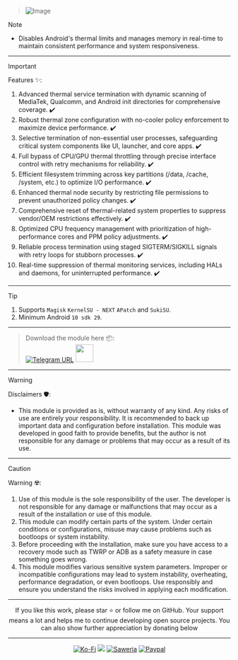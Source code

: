 > ![Image](https://github.com/user-attachments/assets/07cc6c2f-7025-40a7-a356-386561a8970b)

> [!NOTE]
> - Disables Android's thermal limits and manages memory in real-time to maintain consistent performance and system responsiveness.
<hr/>

> [!IMPORTANT]  
> Features ✨:  
> 1. Advanced thermal service termination with dynamic scanning of MediaTek, Qualcomm, and Android init directories for comprehensive coverage. ✔️
> 2. Robust thermal zone configuration with no-cooler policy enforcement to maximize device performance. ✔️
> 3. Selective termination of non-essential user processes, safeguarding critical system components like UI, launcher, and core apps. ✔️
> 4. Full bypass of CPU/GPU thermal throttling through precise interface control with retry mechanisms for reliability. ✔️
> 5. Efficient filesystem trimming across key partitions (/data, /cache, /system, etc.) to optimize I/O performance. ✔️
> 6. Enhanced thermal node security by restricting file permissions to prevent unauthorized policy changes. ✔️
> 7. Comprehensive reset of thermal-related system properties to suppress vendor/OEM restrictions effectively. ✔️
> 8. Optimized CPU frequency management with prioritization of high-performance cores and PPM policy adjustments. ✔️
> 9. Reliable process termination using staged SIGTERM/SIGKILL signals with retry loops for stubborn processes. ✔️
> 10. Real-time suppression of thermal monitoring services, including HALs and daemons, for uninterrupted performance. ✔️
<hr/>

> [!TIP]
> 1. Supports `Magisk` `KernelSU - NEXT` `APatch` and `SukiSU`.
> 2. Minimum Android `10 sdk 29`.
<hr/>

> Download the module here 📦:                  
> [![Telegram URL](https://img.shields.io/badge/Telegram-Join-2CA5E?style=social&logo=telegram)](https://t.me/modulkuntul)
> <img src="https://github.com/Anmol-Baranwal/Cool-GIFs-For-GitHub/assets/74038190/34376b0e-4ae2-4278-9d3d-82e8016a87d6" width="40">&nbsp;
<hr/>

> [!WARNING]
> Disclaimers 🛡️:
> - This module is provided as is, without warranty of any kind. Any risks of use are entirely your responsibility. It is recommended to back up important data and configuration before installation. This module was developed in good faith to provide benefits, but the author is not responsible for any damage or problems that may occur as a result of its use.
<hr/>

> [!CAUTION]
> Warning ☢️:
> 1. Use of this module is the sole responsibility of the user. The developer is not responsible for any damage or malfunctions that may occur as a result of the installation or use of this module.
> 2. This module can modify certain parts of the system. Under certain conditions or configurations, misuse may cause problems such as bootloops or system instability.
> 3. Before proceeding with the installation, make sure you have access to a recovery mode such as TWRP or ADB as a safety measure in case something goes wrong.
> 4. This module modifies various sensitive system parameters. Improper or incompatible configurations may lead to system instability, overheating, performance degradation, or even bootloops. Use responsibly and ensure you understand the risks involved in applying each modification.
<hr/>

<div align="center">
If you like this work, please star ⭐ or follow me on GitHub.
Your support means a lot and helps me to continue developing open source projects.
You can also show further appreciation by donating below
<div align="center">
<hr/>

[![Ko-Fi](https://img.shields.io/badge/Ko--fi-F16061?style=for-the-badge&logo=ko-fi&logoColor=white)](https://ko-fi.com/illumi666)
[![](https://img.shields.io/badge/-Trakteer-red?style=for-the-badge)](https://trakteer.id/demonica/tip)
[![Saweria](https://img.shields.io/badge/-Saweria-yellow?style=for-the-badge&logoColor=white)](https://saweria.co/DEMONICA)
[![Paypal](https://img.shields.io/badge/Paypal-blue?style=for-the-badge&logoColor=white)](https://www.paypal.com/paypalme/faniadittiya)
